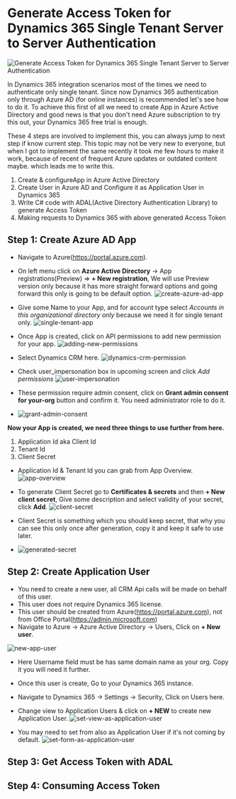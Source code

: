 # Generate Access Token for Dynamics 365 Single Tenant Server to Server Authentication

![Generate Access Token for Dynamics 365 Single Tenant Server to Server Authentication](assets/microsoft-dynamics-365-banner.jpg)

In Dynamics 365 integration scenarios most of the times we need to authenticate only single tenant. Since now Dynamics 365 authentication only through Azure AD (for online instances) is recommended let's see how to do it. To achieve this first of all we need to create App in Azure Active Directory and good news is that you don't need Azure subscription to try this out, your Dynamics 365 free trial is enough.

These 4 steps are involved to implement this, you can always jump to next step if know current step. This topic may not be very new to everyone, but when I got to implement the same recently it took me few hours to make it work, because of recent of frequent Azure updates or outdated content maybe. which leads me to write this.

1. Create & configureApp in Azure Active Directory
2. Create User in Azure AD and Configure it as Application User in Dynamics 365
3. Write C# code with ADAL(Active Directory Authentication Library) to generate Access Token
4. Making requests to Dynamics 365 with above generated Access Token

## Step 1: Create Azure AD App

* Navigate to Azure(https://portal.azure.com).
* On left menu click on **Azure Active Directory** -> App registrations(Preview) => **+ New registration**, We will use Preview version only because it has more straight forward options and going forward this only is going to be default option.
![create-azure-ad-app](assets/create-azure-ad-app.png)

* Give some Name to your App, and for account type select *Accounts in this organizational directory only* because we need it for single tenant only.
![single-tenant-app](assets/single-tenant-app.png)

* Once App is created, click on API permissions to add new permission for your app.
![adding-new-permissions](assets/adding-new-permissions.png)

* Select Dynamics CRM here.
![dynamics-crm-permission](assets/dynamics-crm-permission.png)

* Check user_impersonation box in upcoming screen and click *Add permissions*
![user-impersonation](assets/user-impersonation.png)

* These permission require admin consent, click on **Grant admin consent for your-org** button and confirm it. You need administrator role to do it.
* ![grant-admin-consent](assets/grant-admin-consent.png)

**Now your App is created, we need three things to use further from here.**

1. Application Id aka Client Id
2. Tenant Id
3. Client Secret

* Application Id & Tenant Id you can grab from App Overview.
![app-overview](assets/app-overview.png)

* To generate Client Secret go to **Certificates & secrets** and then **+ New client secret**, Give some description and select validity of your secret, click **Add**.
![client-secret](assets/client-secret.png)

* Client Secret is something which you should keep secret, that why you can see this only once after generation, copy it and keep it safe to use later.
* ![generated-secret](assets/generated-secret.png)

## Step 2: Create Application User

* You need to create a new user, all CRM Api calls will be made on behalf of this user.
* This user does not require Dynamics 365 license.
* This user should be created from Azure(https://portal.azure.com), not from Office Portal(https://admin.microsoft.com)
* Navigate to Azure -> Azure Active Directory -> Users, Click on **+ New user**.

![new-app-user](assets/new-app-user.png)
* Here Username field must be has same domain name as your org. Copy it you will need it further.
* Once this user is create, Go to your Dynamics 365 instance.
* Navigate to Dynamics 365 -> Settings -> Security, Click on Users here.
* Change view to Application Users & click on **+ NEW** to create new Application User.
![set-view-as-application-user](assets/set-view-as-application-user.png)

* You may need to set from also as Application User if it's not coming by default.
![set-form-as-application-user](assets/set-form-as-application-user.png)


## Step 3: Get Access Token with ADAL

## Step 4: Consuming Access Token